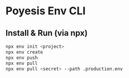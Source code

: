 # Poyesis Env CLI

## Install & Run (via npx)

```bash
npx env init <project>
npx env create
npx env push
npx env pull
npx env pull <secret> --path .production.env
```
